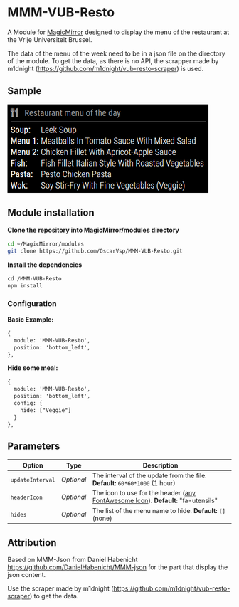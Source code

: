 # MMM-VUB-Resto

A Module for [MagicMirror](https://github.com/MichMich/MagicMirror) designed to
display the menu of the restaurant at the Vrije Universiteit Brussel.

The data of the menu of the week need to be in a json file on the directory of the module.
To get the data, as there is no API, the scrapper made by m1dnight (https://github.com/m1dnight/vub-resto-scraper) is used.

## Sample

![alt text](https://github.com/OscarVsp/MMM-VUB-Resto/raw/main/sample.png "Example")

## Module installation

**Clone the repository into MagicMirror/modules directory**
```bash
cd ~/MagicMirror/modules
git clone https://github.com/OscarVsp/MMM-VUB-Resto.git
```

**Install the dependencies**
```
cd /MMM-VUB-Resto
npm install
```

### Configuration

**Basic Example:**

```jsonc
{
  module: 'MMM-VUB-Resto',
  position: 'bottom_left',
},
```
**Hide some meal:**

```jsonc
{
  module: 'MMM-VUB-Resto',
  position: 'bottom_left',
  config: {
    hide: ["Veggie"]
  }
},
```

## Parameters

 
| Option           | Type  | Description
|----------------- |----------- |-----------
| `updateInterval` | *Optional* | The interval of the update from the file. **Default:** `60*60*1000` (1 hour)
| `headerIcon` | *Optional* | The icon to use for the header (<a href="https://fontawesome.com/icons?d=gallery">any FontAwesome Icon</a>). **Default:** "fa-utensils"
| `hides` | *Optional* | The list of the menu name to hide. **Default:** `[]` (none)


## Attribution

Based on MMM-Json from Daniel Habenicht
https://github.com/DanielHabenicht/MMM-json for the part that display the json content.

Use the scraper made by m1dnight (https://github.com/m1dnight/vub-resto-scraper) to get the data.
